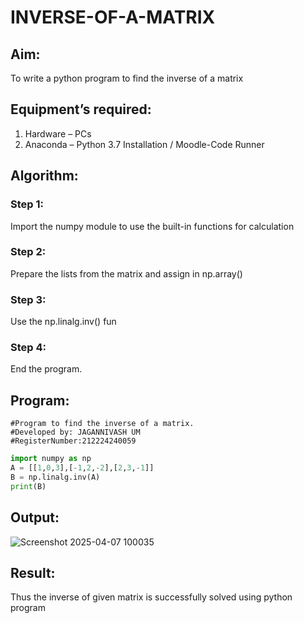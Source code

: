 # INVERSE-OF-A-MATRIX
## Aim:
To write a python program to find the inverse of a matrix
## Equipment’s required:
1. 	Hardware – PCs
2. 	Anaconda – Python 3.7 Installation / Moodle-Code Runner
## Algorithm:
### Step 1:
Import the numpy module to use the built-in functions for calculation

### Step 2:
Prepare the lists from the matrix and assign in np.array()

### Step 3:
Use the np.linalg.inv() fun

### Step 4:
End the program.

## Program:
```
#Program to find the inverse of a matrix.
#Developed by: JAGANNIVASH UM    
#RegisterNumber:212224240059
```
```py
import numpy as np
A = [[1,0,3],[-1,2,-2],[2,3,-1]]
B = np.linalg.inv(A)
print(B)
```
## Output:
![Screenshot 2025-04-07 100035](https://github.com/user-attachments/assets/8b7ed60c-49ed-4d08-a756-321825ebfa03)


## Result:
Thus the inverse of given matrix is successfully solved using python program

